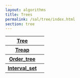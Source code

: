 ```yaml
---
layout: algorithms
title: Trees
permalink: /sal/tree/index.html
section: tree
---
```

<table class="pretty">
<tr><th><a class="doc-list-name" href="Tree">Tree</a></th><th></th></tr>
<tr><th><a class="doc-list-name" href="Treap">Treap</a></th><th></th></tr>
<tr><th><a class="doc-list-name" href="Order_tree">Order_tree</a></th><th></th></tr>
<tr><th><a class="doc-list-name" href="Interval_set">Interval_set</a></th><th></th></tr>
</table></div>